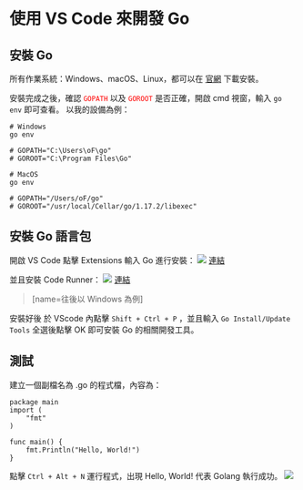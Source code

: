 # 使用 VS Code 來開發 Go

## 安裝 Go
所有作業系統：Windows、macOS、Linux，都可以在 [官網](https://golang.org/dl/) 下載安裝。

安裝完成之後，確認 <font color="red">`GOPATH`</font> 以及 <font color="red">`GOROOT`</font> 是否正確，開啟 cmd 視窗，輸入 `go env` 即可查看。
以我的設備為例：
```
# Windows
go env

# GOPATH="C:\Users\oF\go"
# GOROOT="C:\Program Files\Go"

# MacOS
go env

# GOPATH="/Users/oF/go"
# GOROOT="/usr/local/Cellar/go/1.17.2/libexec"
```
## 安裝 Go 語言包
開啟 VS Code 點擊 Extensions 輸入 Go 進行安裝：
![](https://i.imgur.com/tCX4wHh.png)
[連結](https://marketplace.visualstudio.com/items?itemName=golang.Go)

並且安裝 Code Runner：
![](https://i.imgur.com/WL61Bti.png)
[連結](https://marketplace.visualstudio.com/items?itemName=formulahendry.code-runner)

> [name=往後以 Windows 為例]

安裝好後 於 VScode 內點擊 `Shift + Ctrl + P` ，並且輸入 `Go Install/Update Tools` 全選後點擊 OK 即可安裝 Go 的相關開發工具。

## 測試
建立一個副檔名為 .go 的程式檔，內容為：
```go=
package main
import (
	"fmt"
)

func main() {
	fmt.Println("Hello, World!")
}
```
點擊 `Ctrl + Alt + N` 運行程式，出現 Hello, World! 代表 Golang 執行成功。
![](https://i.imgur.com/BVkHv1A.png)